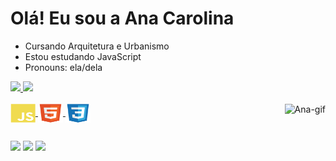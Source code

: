 # Olá! Eu sou a Ana Carolina 

- Cursando Arquitetura e Urbanismo
- Estou estudando JavaScript
- Pronouns: ela/dela

<div>
  <a href="https://github.com/aninhabort">
  <img height="180em" src="https://github-readme-stats.vercel.app/api?username=aninhabort&show_icons=false&theme=dracula&include_all_commits=true&count_private=true"/>
  <img height="180em" src="https://github-readme-stats.vercel.app/api/top-langs/?username=aninhabort&layout=compact&langs_count=7&theme=dracula"/>
</div>

<div style="display: inline_block"><br>
  <img align="center" alt="Ana-Js" height="30" width="40" src="https://raw.githubusercontent.com/devicons/devicon/master/icons/javascript/javascript-plain.svg">
  <img align="center" alt="Ana-HTML" height="30" width="40" src="https://raw.githubusercontent.com/devicons/devicon/master/icons/html5/html5-original.svg">
  <img align="center" alt="Ana-CSS" height="30" width="40" src="https://raw.githubusercontent.com/devicons/devicon/master/icons/css3/css3-original.svg">
  <img align="right" alt="Ana-gif" src="https://cdn.discordapp.com/attachments/449585376403652640/870650060956909608/download20210705094514.png">
</div>
  
##
<div>
 	<a href="https://www.twitch.tv/aninhabort" target="_blank"><img src="https://img.shields.io/badge/Twitch-9146FF?style=for-the-badge&logo=twitch&logoColor=white" target="_blank"></a> 
  <a href = "mailto:carol2015bortolini@gmail.com"><img src="https://img.shields.io/badge/Gmail-D14836?style=for-the-badge&logo=gmail&logoColor=white" target="_blank"></a>
  <a href="https://www.linkedin.com/in/ana-carolina-bortolini-de-magalhães-51504a171/" target="_blank"><img src="https://img.shields.io/badge/-LinkedIn-%230077B5?style=for-the-badge&logo=linkedin&logoColor=white" target="_blank"></a> 
</div>
